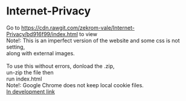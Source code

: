 # Internet-Privacy
Go to https://cdn.rawgit.com/zekrom-vale/Internet-Privacy/bd916f99/index.html to view <br/>
	Note!: This is an imperfect version of the website and some css is not setting, <br/>
	along with external images.<br/>
<br/>
To use this without errors, donload the .zip, <br/>
	un-zip the file then <br/>
	run index.html<br/>
		Note!: Google Chrome does not keep local cookie files.
<br/>
<a href="http://adf.ly/16713359/banner/rawgit.com/zekrom-vale/Internet-Privacy/v1.2-beta/index.html" target="_blank">In development link</a>
